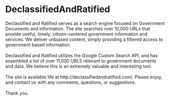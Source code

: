 # DeclassifiedAndRatified

<p>Declassified and Ratified serves as a search engine focused on Government Documents and information. The site searches over 10,000 URLs that provide useful, timely, citizen-centered government information and services. We deliver unbiased content, simply providing a filtered access to government based information.
<br>
<br>
     Declassified and Ratified utilizes the Google Custom Search API, and has assembled a list of over 11,000 URLS relevant to government documents and data. We believe this is an extremely valuable and interesting tool. 
<br>
<br>
     The site is available life at http://declassifiedandratified.com/. Please enjoy, and contact us with any comments, questions, or suggestions.
<br>
<br>
     Thank you.
     
</p>

